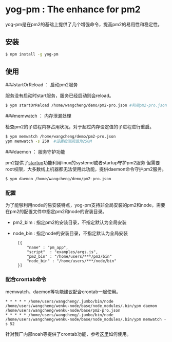# yog-pm : The enhance for pm2

yog-pm是在pm2的基础上提供了几个增强命令，提高pm2的易用性和稳定性。

## 安装

```sh
$ npm install -g yog-pm
```

## 使用


###startOrReload ： 启动pm2服务

服务没有启动时start服务，服务已经启动则会reload。

```sh
$ ypm startOrReload /home/wangcheng/demo/pm2-pro.json #利用pm2-pro.json文件启动引用
```

###memwatch ： 内存泄漏处理

检查pm2的子进程内存占用状况，对于超过内存设定值的子进程进行重启。

```sh
$ ypm memwatch /home/wangcheng/demo/pm2-pro.json
ypm memwatch -s 250  #设置检测阀值为250M
```

###daemon ： 服务守护功能

pm2提供了[startup](https://github.com/Unitech/pm2#startup-script)功能利用linux的systemd或者startup守护pm2服务
但需要root权限，大多数线上机器都无法使用此功能，提供daemon命令守护pm2服务。

```sh
$ ypm daemon /home/wangcheng/demo/pm2-pro.json
```

### 配置

为了能够利用node的易安装特点，yog-pm支持非全局安装的pm2和node，需要在pm2的配置文件中指定pm2和node的安装目录。

* pm2_bim : 指定pm2的安装目录，不指定默认为全局安装
* node_bin : 指定node的安装目录，不指定默认为全局安装

        [{
            "name" : "pm_app",
            "script"  : "examples/args.js",
            "pm2_bin" : "/home/users/***/pm2/bin"
            "node_bin" : "/home/users/***/node/bin"
        }]

### 配合crontab命令

memwatch、daemon等功能建议配合crontab一起使用。

    * * * * * /home/users/wangcheng/.jumbo/bin/node /home/users/wangcheng/wenku-node/base/node_modules/.bin/ypm daemon /home/users/wangcheng/wenku-node/base/pm2-pro.json
    * * * * * /home/users/wangcheng/.jumbo/bin/node /home/users/wangcheng/wenku-node/base/node_modules/.bin/ypm memwatch -s 52

针对我厂内部noah等提供了crontab功能，参考[这里](./doc/shell-crontab.md)如何使用。
